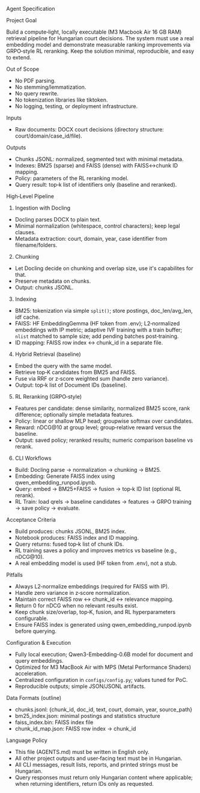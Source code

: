 Agent Specification

Project Goal

Build a compute‑light, locally executable (M3 Macbook Air 16 GB RAM) retrieval pipeline for Hungarian court decisions. The system must use a real embedding model and demonstrate measurable ranking improvements via GRPO‑style RL reranking. Keep the solution minimal, reproducible, and easy to extend.

Out of Scope
- No PDF parsing.
- No stemming/lemmatization.
- No query rewrite.
- No tokenization libraries like tiktoken.
- No logging, testing, or deployment infrastructure.

Inputs
- Raw documents: DOCX court decisions (directory structure: court/domain/case_id/file).

Outputs
- Chunks JSONL: normalized, segmented text with minimal metadata.
- Indexes: BM25 (sparse) and FAISS (dense) with FAISS↔chunk ID mapping.
- Policy: parameters of the RL reranking model.
- Query result: top‑k list of identifiers only (baseline and reranked).

High‑Level Pipeline
1) Ingestion with Docling
- Docling parses DOCX to plain text.
- Minimal normalization (whitespace, control characters); keep legal clauses.
- Metadata extraction: court, domain, year, case identifier from filename/folders.

2) Chunking
- Let Docling decide on chunking and overlap size, use it's capabilites for that.
- Preserve metadata on chunks.
- Output: chunks JSONL.

3) Indexing
- BM25: tokenization via simple `split()`; store postings, doc_len/avg_len, idf cache.
- FAISS: HF EmbeddingGemma (HF token from .env); L2‑normalized embeddings with IP metric; adaptive IVF training with a train buffer; `nlist` matched to sample size; add pending batches post‑training.
- ID mapping: FAISS row index ↔ chunk_id in a separate file.

4) Hybrid Retrieval (baseline)
- Embed the query with the same model.
- Retrieve top‑K candidates from BM25 and FAISS.
- Fuse via RRF or z‑score weighted sum (handle zero variance).
- Output: top‑k list of Document IDs (baseline).

5) RL Reranking (GRPO‑style)
- Features per candidate: dense similarity, normalized BM25 score, rank difference; optionally simple metadata features.
- Policy: linear or shallow MLP head; groupwise softmax over candidates.
- Reward: nDCG@10 at group level; group‑relative reward versus the baseline.
- Output: saved policy; reranked results; numeric comparison baseline vs rerank.

6) CLI Workflows
- Build: Docling parse → normalization → chunking → BM25.
- Embedding: Generate FAISS index using qwen_embedding_runpod.ipynb.
- Query: embed → BM25+FAISS → fusion → top‑k ID list (optional RL rerank).
- RL Train: load qrels → baseline candidates → features → GRPO training → save policy → evaluate.

Acceptance Criteria
- Build produces: chunks JSONL, BM25 index.
- Notebook produces: FAISS index and ID mapping.
- Query returns: fused top‑k list of chunk IDs.
- RL training saves a policy and improves metrics vs baseline (e.g., nDCG@10).
- A real embedding model is used (HF token from .env), not a stub.

Pitfalls
- Always L2‑normalize embeddings (required for FAISS with IP).
- Handle zero variance in z‑score normalization.
- Maintain correct FAISS row ↔ chunk_id ↔ relevance mapping.
- Return 0 for nDCG when no relevant results exist.
- Keep chunk size/overlap, top‑K, fusion, and RL hyperparameters configurable.
- Ensure FAISS index is generated using qwen_embedding_runpod.ipynb before querying.

Configuration & Execution
- Fully local execution; Qwen3-Embedding-0.6B model for document and query embeddings.
- Optimized for M3 MacBook Air with MPS (Metal Performance Shaders) acceleration.
- Centralized configuration in `configs/config.py`; values tuned for PoC.
- Reproducible outputs; simple JSON/JSONL artifacts.

Data Formats (outline)
- chunks.jsonl: {chunk_id, doc_id, text, court, domain, year, source_path}
- bm25_index.json: minimal postings and statistics structure
- faiss_index.bin: FAISS index file
- chunk_id_map.json: FAISS row index → chunk_id

Language Policy
- This file (AGENTS.md) must be written in English only.
- All other project outputs and user‑facing text must be in Hungarian.
- All CLI messages, result lists, reports, and printed strings must be Hungarian.
- Query responses must return only Hungarian content where applicable; when returning identifiers, return IDs only as requested.
